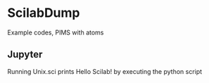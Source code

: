 # ScilabDump
Example codes, PIMS with atoms

## Jupyter

Running Unix.sci prints Hello Scilab! by executing the python script